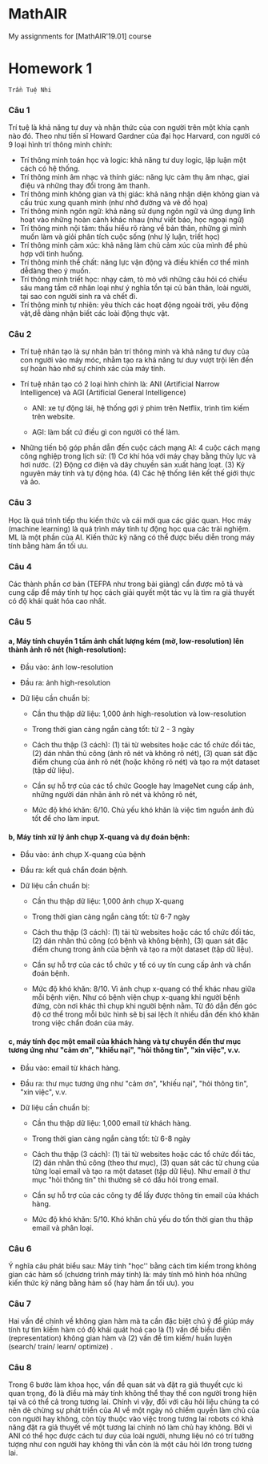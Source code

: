# MathAIR
My assignments for [MathAIR'19.01] course

# Homework 1
```
Trần Tuệ Nhi
```

### Câu 1

Trí tuệ là khả năng tư duy và nhận thức của con người trên một khía cạnh nào đó. Theo như tiến sĩ Howard Gardner của đại học Harvard, con người có 9 loại hình trí thông minh chính: 
* Trí thông minh toán học và logic: khả năng tư duy logic, lập luận một cách có hệ thống.
* Trí thông minh âm nhạc và thính giác: năng lực cảm thụ âm nhạc, giai điệu và những thay đổi trong âm thanh.
* Trí thông minh không gian và thị giác: khả năng nhận diện không gian và cấu trúc xung quanh mình (như nhớ đường và vẽ đồ họa)
* Trí thông minh ngôn ngữ: khả năng sử dụng ngôn ngữ và ứng dụng linh hoạt vào những hoàn cảnh khác nhau (như viết báo, học ngoại ngữ)
* Trí thông minh nội tâm: thấu hiểu rõ ràng về bản thân, những gì mình muốn làm và giỏi phân tích cuộc sống (như lý luận, triết học)
* Trí thông minh cảm xúc: khả năng làm chủ cảm xúc của mình để phù hợp với tình huống.
* Trí thông minh thể chất: năng lực vận động và điều khiển cơ thể mình dễdàng theo ý muốn.
* Trí thông minh triết học: nhạy cảm, tò mò với những câu hỏi có chiều sâu mang tầm cỡ nhân loại như ý nghĩa tồn tại củ bản thân, loài người, tại sao con người sinh ra và chết đi.
* Trí thông minh tự nhiên: yêu thích các hoạt động ngoài trời, yêu động vật,dễ dàng nhận biết các loài động thực vật.

### Câu 2

* Trí tuệ nhân tạo là sự nhân bản trí thông minh và khả năng tư duy của con người vào máy móc, nhằm tạo ra khả năng tư duy vượt trội lên đến sự hoàn hảo nhờ sự chính xác của máy tính.

* Trí tuệ nhân tạo có 2 loại hình chính là: ANI (Artificial Narrow Intelligence) và AGI (Artificial General Intelligence)

  * ANI: xe tự động lái, hệ thống gợi ý phim trên Netflix, trình tìm kiếm trên website.

  * AGI: làm bất cứ điều gì con người có thể làm. 

* Những tiến bộ góp phần dẫn đến cuộc cách mạng AI: 4 cuộc cách mạng công nghiệp trong lịch sử: (1) Cơ khí hóa với máy chạy bằng thủy lực và hơi nước. (2) Động cơ điện và dây chuyền sản xuất hàng loạt. (3) Kỷ nguyên máy tính và tự động hóa. (4) Các hệ thống liên kết thế giới thực và ảo. 


### Câu 3

Học là quá trình tiếp thu kiến thức và cái mới qua các giác quan. Học máy (machine learning) là quá trình máy tính tự động học qua các trải nghiệm. ML là một phần của AI. Kiến thức kỹ năng có thể được biểu diễn trong máy tính bằng hàm ẩn tối ưu. 


### Câu 4

Các thành phần cơ bản (TEFPA như trong bài giảng) cần được mô tả và cung cấp để máy tính tự học cách giải quyết một tác vụ là tìm ra giả thuyết có độ khái quát hóa cao nhất.  


### Câu 5
#### a, Máy tính chuyển 1 tấm ảnh chất lượng kém (mờ, low-resolution) lên thành ảnh rõ nét (high-resolution):

* Đầu vào: ảnh low-resolution

* Đầu ra: ảnh high-resolution

* Dữ liệu cần chuẩn bị:

  * Cần thu thập dữ liệu: 1,000 ảnh high-resolution và low-resolution

  * Trong thời gian càng ngắn càng tốt: từ 2 - 3 ngày

  * Cách thu thập (3 cách): (1) tải từ websites hoặc các tổ chức đối tác, (2) dán nhãn thủ công (ảnh rõ nét và không rõ nét), (3) quan sát đặc điểm chung của ảnh rõ nét (hoặc không rõ nét) và tạo ra một dataset (tập dữ liệu).

  * Cần sự hỗ trợ của các tổ chức Google hay ImageNet cung cấp ảnh, những người dán nhãn ảnh rõ nét và không rõ nét,

  * Mức độ khó khăn: 6/10. Chủ yếu khó khăn là việc tìm nguồn ảnh đủ tốt để cho làm input.



#### b, Máy tính xử lý ảnh chụp X-quang và dự đoán bệnh:

* Đầu vào: ảnh chụp X-quang của bệnh

* Đầu ra: kết quả chẩn đoán bệnh. 

* Dữ liệu cần chuẩn bị:  

  * Cần thu thập dữ liệu: 1,000 ảnh chụp X-quang 

  * Trong thời gian càng ngắn càng tốt: từ 6-7 ngày

  * Cách thu thập (3 cách): (1) tải từ websites hoặc các tổ chức đối tác, (2) dán nhãn thủ công (có bệnh và không bệnh), (3) quan sát đặc điểm chung trong ảnh của bệnh và tạo ra một dataset (tập dữ liệu).

  * Cần sự hỗ trợ của các tổ chức y tế có uy tín cung cấp ảnh và chẩn đoán bệnh.

  * Mức độ khó khăn: 8/10. Vì ảnh chụp x-quang có thể khác nhau giữa mỗi bệnh viện. Như có bệnh viện chụp x-quang khi người bệnh đứng, còn nơi khác thì chụp khi người bệnh nằm. Từ đó dẫn đến góc độ cơ thể trong mỗi bức hình sẽ bị sai lệch ít nhiều dẫn đến khó khăn trong việc chẩn đoán của máy. 



#### c, máy tính đọc một email của khách hàng và tự chuyển đến thư mục tương ứng như "cảm ơn", "khiếu nại", "hỏi thông tin", "xin việc", v.v.

* Đầu vào:  email từ khách hàng.  

* Đầu ra:  thư mục tương ứng như "cảm ơn", "khiếu nại", "hỏi thông tin", "xin việc", v.v.  

*  Dữ liệu cần chuẩn bị:    

   * Cần thu thập dữ liệu: 1,000 email từ khách hàng. 

   * Trong thời gian càng ngắn càng tốt: từ 6-8 ngày

   * Cách thu thập (3 cách): (1) tải từ websites hoặc các tổ chức đối tác, (2) dán nhãn thủ công (theo thư mục), (3) quan sát các từ chung của từng loại email và tạo ra một dataset (tập dữ liệu). Như email ở thư mục "hỏi thông tin" thì thường sẽ có dấu hỏi trong email.

   * Cần sự hỗ trợ của các công ty để lấy được thông tin email của khách hàng.

   * Mức độ khó khăn: 5/10. Khó khăn chủ yếu do tốn thời gian thu thập email và phân loại.


### Câu 6

 Ý nghĩa câu phát biểu sau: Máy tính "học'' bằng cách tìm kiếm trong không gian các hàm số (chương trình máy tính) là: máy tính mô hình hóa những kiến thức kỹ năng bằng hàm số (hay hàm ẩn tối ưu). you


### Câu 7

Hai vấn đề chính về không gian hàm mà ta cần đặc biệt chú ý để giúp máy tính tự tìm kiếm hàm có độ khái quát hoá cao là  (1) vấn đề biểu diễn (representation) không gian hàm và (2) vấn đề tìm kiếm/ huấn luyện (search/ train/ learn/ optimize) .

### Câu 8

Trong 6 bước làm khoa học, vấn đề quan sát và đặt ra giả thuyết cực kì quan trọng, đó là điều mà máy tính không thể thay thế con người trong hiện tại và có thể cả trong tương lai. Chính vì vậy, đối với câu hỏi liệu chúng ta có nên dè chừng sự phát triển của AI về một ngày nó chiếm quyền làm chủ của con người hay không, còn tùy thuộc vào việc trong tương lai robots có khả năng đặt ra giả thuyết về một tương lai chính nó làm chủ hay không. Bởi vì ANI có thể học được cách tư duy của loài người, nhưng liệu nó có trí tưởng tượng như con người hay không thì vẫn còn là một câu hỏi lớn trong tương lai. 
